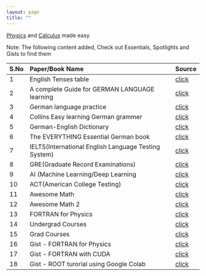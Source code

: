 ```yaml
---
layout: page
title: ""
---
```


<!--I'm an under grad student [major in Physics](https://en.wikipedia.org/wiki/Physics) at the Osmania University, India.

I teach [Physics](https://en.wikipedia.org/wiki/Physics) and [Calculus](https://en.wikipedia.org/wiki/Calculus).-->

[Physics](https://en.wikipedia.org/wiki/Physics) and [Calculus](https://en.wikipedia.org/wiki/Calculus) made easy.




Note: The following content added, Check out Essentials, Spotlights
and Gists to find them

| S.No| Paper/Book Name          | Source |
|:----|:-------------------------|:-------|
| 1   | English Tenses table                          | [click](https://karra-online.info/essentials/)|
| 2   | A complete Guide for GERMAN LANGUAGE learning | [click](https://karra-online.info/essentials/)|
| 3   | German language practice  | [click](https://karra-online.info/essentials/)|
| 4   | Collins Easy learning German grammer        | [click](https://karra-online.info/essentials/)|
| 5   | German-English Dictionary   |[click](https://karra-online.info/essentials/)|
| 6   | The EVERYTHING Essential German book  |[click](https://karra-online.info/essentials/)|
| 7   | IELTS(International English Language Testing System)  |[click](https://karra-online.info/spotlights/)|
| 8   | GRE(Graduate Record Examinations)  |[click](https://karra-online.info/spotlights/)|
| 9   | AI (Machine Learning/Deep Learning  |[click](https://karra-online.info/spotlights/)|
| 10  | ACT(American College Testing)  |[click](https://karra-online.info/spotlights/)|
| 11  |  Awesome Math  |[click](https://karra-online.info/spotlights/)|
| 12  |  Awesome Math 2  |[click](https://karra-online.info/spotlights/)|
| 13  |  FORTRAN for Physics  |[click](https://karra-online.info/spotlights/)|
| 14  |  Undergrad Courses  |[click](https://karra-online.info/spotlights/)|
| 15  |   Grad Courses  |[click](https://karra-online.info/spotlights/)|
| 16  |  Gist - FORTRAN for Physics  |[click](https://karra-online.info/gists/)|
| 17  |   Gist - FORTRAN with CUDA  |[click](https://karra-online.info/gists/)|
| 18  |   Gist - ROOT turorial using Google Colab   |[click](https://karra-online.info/gists/)|



